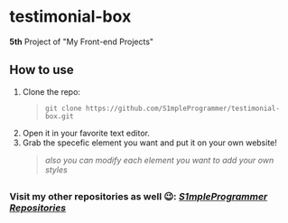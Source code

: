 # testimonial-box
**5th** Project of "My Front-end Projects"
## How to use
1. Clone the repo:
      > `git clone https://github.com/S1mpleProgrammer/testimonial-box.git`
2. Open it in your favorite text editor.
3. Grab the specefic element you want and put it on your own website!
      > *also you can modify each element you want to add your own styles*
##
### Visit my other repositories as well :wink:: *[S1mpleProgrammer Repositories](https://github.com/S1mpleProgrammer?tab=repositories)*
